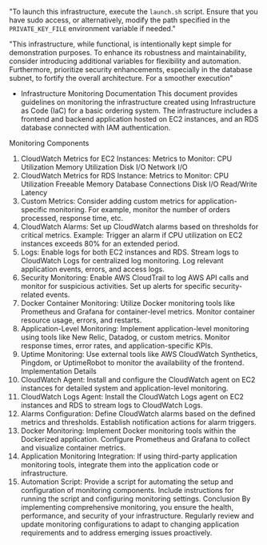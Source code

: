 "To launch this infrastructure, execute the `launch.sh` script. Ensure that you have sudo access, or alternatively, modify the path specified in the `PRIVATE_KEY_FILE` environment variable if needed."

"This infrastructure, while functional, is intentionally kept simple for demonstration purposes. To enhance its robustness and maintainability, consider introducing additional variables for flexibility and automation. Furthermore, prioritize security enhancements, especially in the database subnet, to fortify the overall architecture. For a smoother execution"

- Infrastructure Monitoring Documentation
This document provides guidelines on monitoring the infrastructure created using Infrastructure as Code (IaC) for a basic ordering system. The infrastructure includes a frontend and backend application hosted on EC2 instances, and an RDS database connected with IAM authentication.

Monitoring Components
1. CloudWatch Metrics for EC2 Instances:
Metrics to Monitor:
CPU Utilization
Memory Utilization
Disk I/O
Network I/O
2. CloudWatch Metrics for RDS Instance:
Metrics to Monitor:
CPU Utilization
Freeable Memory
Database Connections
Disk I/O
Read/Write Latency
3. Custom Metrics:
Consider adding custom metrics for application-specific monitoring.
For example, monitor the number of orders processed, response time, etc.
4. CloudWatch Alarms:
Set up CloudWatch alarms based on thresholds for critical metrics.
Example: Trigger an alarm if CPU utilization on EC2 instances exceeds 80% for an extended period.
5. Logs:
Enable logs for both EC2 instances and RDS.
Stream logs to CloudWatch Logs for centralized log monitoring.
Log relevant application events, errors, and access logs.
6. Security Monitoring:
Enable AWS CloudTrail to log AWS API calls and monitor for suspicious activities.
Set up alerts for specific security-related events.
7. Docker Container Monitoring:
Utilize Docker monitoring tools like Prometheus and Grafana for container-level metrics.
Monitor container resource usage, errors, and restarts.
8. Application-Level Monitoring:
Implement application-level monitoring using tools like New Relic, Datadog, or custom metrics.
Monitor response times, error rates, and application-specific KPIs.
9. Uptime Monitoring:
Use external tools like AWS CloudWatch Synthetics, Pingdom, or UptimeRobot to monitor the availability of the frontend.
Implementation Details
1. CloudWatch Agent:
Install and configure the CloudWatch agent on EC2 instances for detailed system and application-level monitoring.
2. CloudWatch Logs Agent:
Install the CloudWatch Logs agent on EC2 instances and RDS to stream logs to CloudWatch Logs.
3. Alarms Configuration:
Define CloudWatch alarms based on the defined metrics and thresholds.
Establish notification actions for alarm triggers.
4. Docker Monitoring:
Implement Docker monitoring tools within the Dockerized application.
Configure Prometheus and Grafana to collect and visualize container metrics.
5. Application Monitoring Integration:
If using third-party application monitoring tools, integrate them into the application code or infrastructure.
6. Automation Script:
Provide a script for automating the setup and configuration of monitoring components.
Include instructions for running the script and configuring monitoring settings.
Conclusion
By implementing comprehensive monitoring, you ensure the health, performance, and security of your infrastructure. Regularly review and update monitoring configurations to adapt to changing application requirements and to address emerging issues proactively.